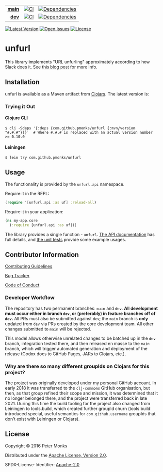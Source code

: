 | | | |
|---:|:---:|:---:|
| [**main**](https://github.com/pmonks/unfurl/tree/main) | [![CI](https://github.com/pmonks/unfurl/workflows/CI/badge.svg?branch=main)](https://github.com/pmonks/unfurl/actions?query=workflow%3Alint) | [![Dependencies](https://github.com/pmonks/unfurl/workflows/dependencies/badge.svg?branch=main)](https://github.com/pmonks/unfurl/actions?query=workflow%3Adependencies) |
| [**dev**](https://github.com/pmonks/unfurl/tree/dev)  | [![CI](https://github.com/pmonks/unfurl/workflows/CI/badge.svg?branch=dev)](https://github.com/pmonks/unfurl/actions?query=workflow%3Alint) | [![Dependencies](https://github.com/pmonks/unfurl/workflows/dependencies/badge.svg?branch=dev)](https://github.com/pmonks/unfurl/actions?query=workflow%3Adependencies) |

[![Latest Version](https://img.shields.io/clojars/v/com.github.pmonks/unfurl)](https://clojars.org/com.github.pmonks/unfurl/) [![Open Issues](https://img.shields.io/github/issues/pmonks/unfurl.svg)](https://github.com/pmonks/unfurl/issues) [![License](https://img.shields.io/github/license/pmonks/unfurl.svg)](https://github.com/pmonks/unfurl/blob/main/LICENSE)

# unfurl

This library implements "URL unfurling" approximately according to how Slack does it.
See [this blog post](https://medium.com/slack-developer-blog/everything-you-ever-wanted-to-know-about-unfurling-but-were-afraid-to-ask-or-how-to-make-your-e64b4bb9254#.jhd6zdyjs)
for more info.

## Installation

unfurl is available as a Maven artifact from [Clojars](https://clojars.org/com.github.pmonks/unfurl).  The latest version is:

### Trying it Out

#### Clojure CLI

```shell
$ clj -Sdeps '{:deps {com.github.pmonks/unfurl {:mvn/version "#.#.#"}}}'  # Where #.#.# is replaced with an actual version number >= 0.10.0
```

#### Leiningen

```shell
$ lein try com.github.pmonks/unfurl
```

## Usage

The functionality is provided by the `unfurl.api` namespace.

Require it in the REPL:

```clojure
(require '[unfurl.api :as uf] :reload-all)
```

Require it in your application:

```clojure
(ns my-app.core
  (:require [unfurl.api :as uf]))
```

The library provides a single function - `unfurl`.  [The API documentation](https://pmonks.github.io/unfurl/) has full details, and [the unit tests](https://github.com/pmonks/unfurl/blob/master/test/unfurl/api_test.clj) provide some example usages.

## Contributor Information

[Contributing Guidelines](https://github.com/pmonks/unfurl/blob/main/.github/CONTRIBUTING.md)

[Bug Tracker](https://github.com/pmonks/unfurl/issues)

[Code of Conduct](https://github.com/pmonks/unfurl/blob/main/.github/CODE_OF_CONDUCT.md)

### Developer Workflow

The repository has two permanent branches: `main` and `dev`.  **All development must occur either in branch `dev`, or (preferably) in feature branches off of `dev`.**  All PRs must also be submitted against `dev`; the `main` branch is **only** updated from `dev` via PRs created by the core development team.  All other changes submitted to `main` will be rejected.

This model allows otherwise unrelated changes to be batched up in the `dev` branch, integration tested there, and then released en masse to the `main` branch, which will trigger automated generation and deployment of the release (Codox docs to GitHub Pages, JARs to Clojars, etc.).

### Why are there so many different groupIds on Clojars for this project?

The project was originally developed under my personal GitHub account.  In early 2018 it was transferred to the `clj-commons` GitHub organisation, but then, as that group refined their scope and mission, it was determined that it no longer belonged there, and the project were transferred back in late 2021.  During this time the build tooling for the project also changed from Leiningen to tools.build, which created further groupId churn (tools.build introduced special, useful semantics for `com.github.username` groupIds that don't exist with Leiningen or Clojars).

## License

Copyright © 2016 Peter Monks

Distributed under the [Apache License, Version 2.0](http://www.apache.org/licenses/LICENSE-2.0).

SPDX-License-Identifier: [Apache-2.0](https://spdx.org/licenses/Apache-2.0)
